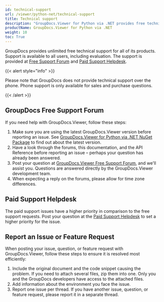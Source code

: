 ```yaml
---
id: technical-support
url: /viewer/python-net/technical-support
title: Technical support
description: "GroupDocs.Viewer for Python via .NET provides free technical support available to all users. Please report your question, issue, or feature request using GroupDocs Free Support Forum."
productName: GroupDocs.Viewer for Python via .NET
weight: 10
toc: True
---
```


GroupDocs provides unlimited free technical support for all of its products. Support is available to all users, including evaluation. The support is provided at [Free Support Forum](https://forum.groupdocs.com/) and [Paid Support Helpdesk](https://helpdesk.groupdocs.com/).

{{< alert style="info" >}}

Please note that GroupDocs does not provide technical support over the phone. Phone support is only available for sales and purchase questions.

{{< /alert >}}

## GroupDocs Free Support Forum

If you need help with GroupDocs.Viewer, follow these steps:
<!-- TODO Replace nuget package-->
1. Make sure you are using the latest GroupDocs.Viewer version before reporting an issue. See [GroupDocs.Viewer for Python via .NET NuGet Package](https://www.nuget.org/packages/GroupDocs.Viewer/) to find out about the latest version.
2. Have a look through the forums, this documentation, and the API Reference before reporting an issue – perhaps your question has already been answered.
3. Post your question at [GroupDocs.Viewer Free Support Forum](https://forum.groupdocs.com/c/viewer/9), and we'll assist you. Questions are answered directly by the GroupDocs.Viewer development team.
4. When expecting a reply on the forums, please allow for time zone differences.

## Paid Support Helpdesk

The paid support issues have a higher priority in comparison to the free support requests. Post your question at the [Paid Support Helpdesk](https://helpdesk.groupdocs.com/) to set a higher priority for the issue.

## Report an Issue or Feature Request

When posting your issue, question, or feature request with GroupDocs.Viewer, follow these steps to ensure it is resolved most efficiently:

1. Include the original document and the code snippet causing the problem. If you need to attach several files, zip them into one. Only you and the GroupDocs developers have access to the attached files.
2. Add information about the environment you face the issue.
3. Report one issue per thread. If you have another issue, question, or feature request, please report it in a separate thread.
